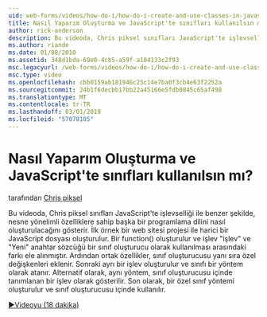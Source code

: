 ```yaml
---
uid: web-forms/videos/how-do-i/how-do-i-create-and-use-classes-in-javascript
title: Nasıl Yaparım Oluşturma ve JavaScript'te sınıfları kullanılsın mı? | Microsoft Docs
author: rick-anderson
description: Bu videoda, Chris piksel sınıfları JavaScript'te işlevselliğe sahip nesne yönelimli capabilitie diğer programlama dilleriyle benzer nasıl oluşturulacağını gösterir...
ms.author: riande
ms.date: 01/08/2010
ms.assetid: 348d1bda-69e0-4cb5-a59f-a104133c2f93
msc.legacyurl: /web-forms/videos/how-do-i/how-do-i-create-and-use-classes-in-javascript
msc.type: video
ms.openlocfilehash: cbb0159ab181946c25c14e7ba0f3cb4e63f2252a
ms.sourcegitcommit: 24b1f6decbb17bb22a45166e5fdb0845c65af498
ms.translationtype: MT
ms.contentlocale: tr-TR
ms.lasthandoff: 03/01/2019
ms.locfileid: "57078105"
---
```

<a name="how-do-i-create-and-use-classes-in-javascript"></a>Nasıl Yaparım Oluşturma ve JavaScript'te sınıfları kullanılsın mı?
====================
tarafından [Chris piksel](https://twitter.com/chrispels)

Bu videoda, Chris piksel sınıfları JavaScript'te işlevselliği ile benzer şekilde, nesne yönelimli özelliklere sahip başka bir programlama dilini nasıl oluşturulacağını gösterir. İlk örnek bir web sitesi projesi ile harici bir JavaScript dosyası oluşturulur. Bir function() oluşturulur ve işlev "işlev" ve "Yeni" anahtar sözcüğü bir sınıf oluşturucu olarak kullanılması arasındaki farkı ele alınmıştır. Ardından ortak özellikler, sınıf oluşturucusu yanı sıra özel değişkenleri eklenir. Sonraki ayrı bir işlev oluşturulur ve sınıfı bir yöntem olarak atanır. Alternatif olarak, aynı yöntem, sınıf oluşturucusu içinde tanımlanan bir işlev olarak gösterilir. Son olarak, bir özel sınıf yöntemi oluşturulur ve sınıf oluşturucusu içinde kullanılır.

[&#9654;Videoyu (18 dakika)](https://channel9.msdn.com/Blogs/ASP-NET-Site-Videos/how-do-i-create-and-use-classes-in-javascript)
